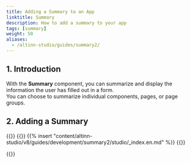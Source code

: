 ```yaml
---
title: Adding a Summary to an App
linktitle: Summary
description: How to add a summary to your app
tags: [summary]
weight: 50
aliases:
  - /altinn-studio/guides/summary2/
---
```


<!-- Before you start -->

## 1. Introduction

With the **Summary** component, you can summarize and display the information the user has filled out in a form.  
You can choose to summarize individual components, pages, or page groups.

## 2. Adding a Summary

{{<content-version-selector classes="border-box">}}
{{<content-version-container version-label="Altinn Studio Designer">}}
{{% insert "content/altinn-studio/v8/guides/development/summary2/studio/_index.en.md" %}}
{{</content-version-container>}}

{{</content-version-selector>}}
